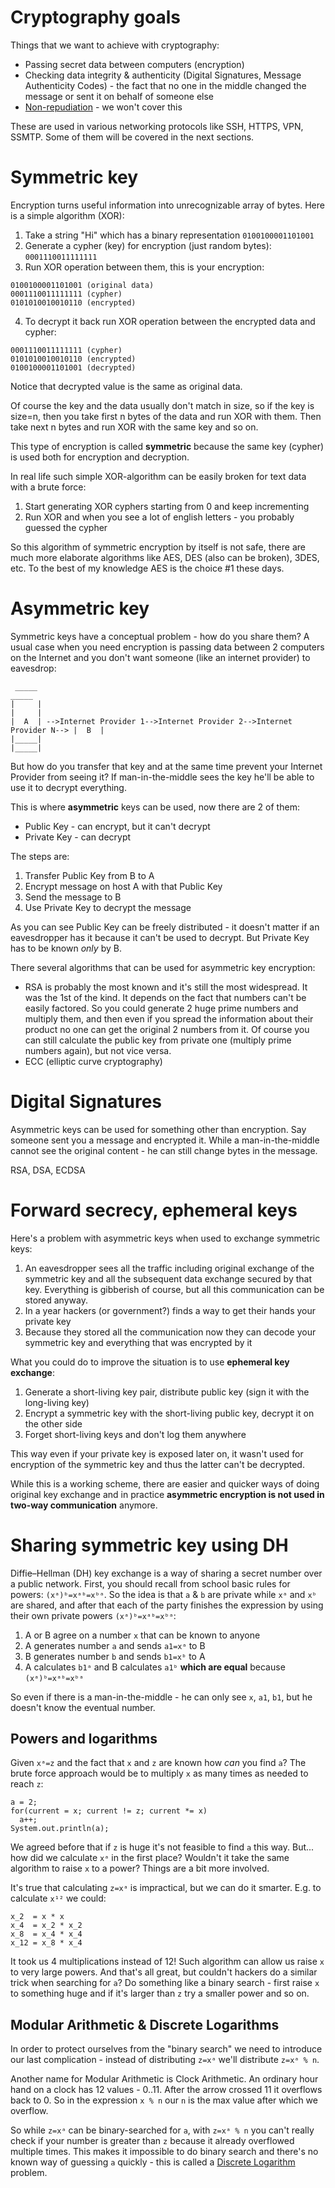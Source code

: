 # Cryptography goals

Things that we want to achieve with cryptography:

* Passing secret data between computers (encryption)
* Checking data integrity & authenticity (Digital Signatures, Message Authenticity Codes) - the fact that no one
in the middle changed the message or sent it on behalf of someone else
* [Non-repudiation](https://en.wikipedia.org/wiki/Non-repudiation) - we won't cover this

These are used in various networking protocols like SSH, HTTPS, VPN, SSMTP. Some of them will be covered in the next
sections. 

# Symmetric key

Encryption turns useful information into unrecognizable array of bytes. Here is a simple algorithm (XOR):

1. Take a string "Hi" which has a binary representation `0100100001101001`
2. Generate a cypher (key) for encryption (just random bytes): `0001110011111111`
3. Run XOR operation between them, this is your encryption:

```
0100100001101001 (original data)
0001110011111111 (cypher)
0101010010010110 (encrypted)
```

4. To decrypt it back run XOR operation between the encrypted data and cypher: 
```
0001110011111111 (cypher)
0101010010010110 (encrypted)
0100100001101001 (decrypted)
```
Notice that decrypted value is the same as original data.

Of course the key and the data usually don't match in size, so if the key is size=n, then you take first n bytes of
the data and run XOR with them. Then take next n bytes and run XOR with the same key and so on.

This type of encryption is called **symmetric** because the same key (cypher) is used both for encryption and decryption.

In real life such simple XOR-algorithm can be easily broken for text data with a brute force:

1. Start generating XOR cyphers starting from 0 and keep incrementing
2. Run XOR and when you see a lot of english letters - you probably guessed the cypher

So this algorithm of symmetric encryption by itself is not safe, there are much more elaborate algorithms like AES, 
DES (also can be broken), 3DES, etc. To the best of my knowledge AES is the choice #1 these days. 

# Asymmetric key

Symmetric keys have a conceptual problem - how do you share them? A usual case when you need encryption is passing data 
between 2 computers on the Internet and you don't want someone (like an internet provider) to eavesdrop:

```
 _____                                                                         _____  
|     |                                                                       |     |  
|  A  | -->Internet Provider 1-->Internet Provider 2-->Internet Provider N--> |  B  | 
|_____|                                                                       |_____|
```

But how do you transfer that key and at the same time prevent your Internet Provider from seeing it? 
If man-in-the-middle sees the key he'll be able to use it to decrypt everything.

This is where **asymmetric** keys can be used, now there are 2 of them:

* Public Key - can encrypt, but it can't decrypt
* Private Key - can decrypt

The steps are:

1. Transfer Public Key from B to A
2. Encrypt message on host A with that Public Key
3. Send the message to B
4. Use Private Key to decrypt the message

As you can see Public Key can be freely distributed - it doesn't matter if an eavesdropper has it because it can't
be used to decrypt. But Private Key has to be known _only_ by B.

There several algorithms that can be used for asymmetric key encryption:

* RSA is probably the most known and it's still the most widespread. It was the 1st of the kind. It depends on the 
fact that numbers can't be easily factored. So you could generate 2 huge prime numbers and multiply
them, and then even if you spread the information about their product no one can get the original 2 numbers from it.
Of course you can still calculate the public key from private one (multiply prime numbers again), but not vice versa.
* ECC (elliptic curve cryptography)

# Digital Signatures

Asymmetric keys can be used for something other than encryption. Say someone sent you a message and encrypted it. While
a man-in-the-middle cannot see the original content - he can still change bytes in the message.

RSA, DSA, ECDSA

# Forward secrecy, ephemeral keys

Here's a problem with asymmetric keys when used to exchange symmetric keys: 

1. An eavesdropper sees all the traffic including original exchange of the symmetric key and all the
subsequent data exchange secured by that key. Everything is gibberish of course, but all this communication
can be stored anyway.
2. In a year hackers (or government?) finds a way to get their hands your private key
3. Because they stored all the communication now they can decode your symmetric key and everything that was encrypted by it

What you could do to improve the situation is to use **ephemeral key exchange**:

1. Generate a short-living key pair, distribute public key (sign it with the long-living key)
2. Encrypt a symmetric key with the short-living public key, decrypt it on the other side
3. Forget short-living keys and don't log them anywhere

This way even if your private key is exposed later on, it wasn't used for encryption of the symmetric key and thus 
the latter can't be decrypted.

While this is a working scheme, there are easier and quicker ways of doing original key exchange and in
practice **asymmetric encryption is not used in two-way communication** anymore.  

# Sharing symmetric key using DH

Diffie–Hellman (DH) key exchange is a way of sharing a secret number over a public network. First, you should recall from 
school basic rules for powers: `(xᵃ)ᵇ=xᵃᵇ=xᵇᵃ`. So the idea is that `a` & `b` are private while `xᵃ` and `xᵇ` are 
shared, and after that each of the party finishes the expression by using their own private powers `(xᵃ)ᵇ=xᵃᵇ=xᵇᵃ`:

1. A or B agree on a number `x` that can be known to anyone 
2. A generates number `a` and sends `a1=xᵃ` to B
3. B generates number `b` and sends `b1=xᵇ` to A
4. A calculates `b1ᵃ` and B calculates `a1ᵇ` **which are equal** because `(xᵃ)ᵇ=xᵃᵇ=xᵇᵃ`

So even if there is a man-in-the-middle - he can only see `x`, `a1`, `b1`, but he doesn't know the eventual number.

## Powers and logarithms

Given `xᵃ=z` and the fact that `x` and `z` are known how _can_ you find `a`? The brute force approach would be 
to multiply `x` as many times as needed to reach `z`:

```
a = 2;
for(current = x; current != z; current *= x) 
  a++;
System.out.println(a);
```

We agreed before that if `z` is huge it's not feasible to find `a` this way. But... how did we calculate `xᵃ` 
in the first place? Wouldn't it take the same algorithm to raise `x` to a power? Things are a bit more involved.

It's true that calculating `z=xᵃ` is impractical, but we can do it smarter. E.g. to calculate `x¹²` we could:

```
x_2  = x * x
x_4  = x_2 * x_2
x_8  = x_4 * x_4
x_12 = x_8 * x_4
```

It took us 4 multiplications instead of 12! Such algorithm can allow us raise `x` to very large powers. And that's
all great, but couldn't hackers do a similar trick when searching for `a`? Do something like a binary search - 
first raise `x` to something huge and if it's larger than `z` try a smaller power and so on.

## Modular Arithmetic & Discrete Logarithms

In order to protect ourselves from the "binary search" we need to introduce our last complication - 
instead of distributing `z=xᵃ` we'll distribute `z=xᵃ % n`. 

Another name for Modular Arithmetic is Clock Arithmetic. An ordinary hour hand on a clock has 12 values - 0..11.
After the arrow crossed 11 it overflows back to 0. So in the expression `x % n` our `n` is the max value after
which we overflow. 

So while `z=xᵃ` can be binary-searched for `a`, with `z=xᵃ % n` you can't really check if your number is greater 
than `z` because it already overflowed multiple times. This makes it impossible to do binary search and there's 
no known way of guessing `a` quickly - this is called a 
[Discrete Logarithm](https://en.wikipedia.org/wiki/Discrete_logarithm) problem. 